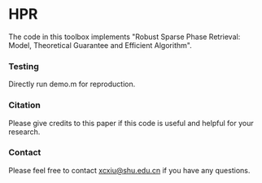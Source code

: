 # HPR


The code in this toolbox implements "Robust Sparse Phase Retrieval: Model, Theoretical Guarantee and Efficient Algorithm". 


### Testing
Directly run demo.m for reproduction.

### Citation
Please give credits to this paper if this code is useful and helpful for your research.


### Contact 
Please feel free to contact xcxiu@shu.edu.cn if you have any questions.
